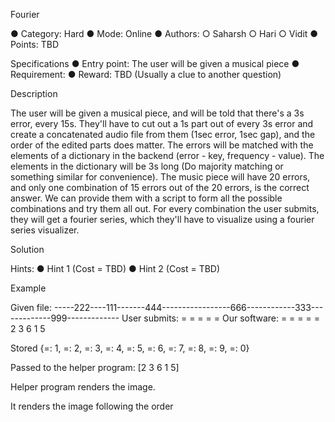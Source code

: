 Fourier

●	Category: Hard
●	Mode: Online
●	Authors:
	○	Saharsh
	○	Hari
	○	Vidit
●	Points: TBD

Specifications
●	Entry point: The user will be given a musical piece
●	Requirement: 
●	Reward: TBD (Usually a clue to another question)

Description

The user will be given a musical piece, and will be told that there's a 3s error, every 15s. They'll have to cut out a 1s part out of every 3s error and create a concatenated audio file from them (1sec error, 1sec gap), and the order of the edited parts does matter. The errors will be matched with the elements of a dictionary in the backend (error - key, frequency - value). The elements in the dictionary will be 3s long (Do majority matching or something similar for convenience). The music piece will have 20 errors, and only one combination of 15 errors out of the 20 errors, is the correct answer. We can provide them with a script to form all the possible combinations and try them all out. For every combination the user submits, they will get a fourier series, which they'll have to visualize using a fourier series visualizer.

Solution

Hints:
●	Hint 1 (Cost = TBD)
●	Hint 2 (Cost = TBD)


Example

Given file: -----222----111-------444-----------------666------------333-------------999-------------
User submits: = = = = =
Our software: 
= = = = =
2 3 6 1 5

Stored {=: 1, =: 2, =: 3, =: 4, =: 5, =: 6, =: 7, =: 8, =: 9, =: 0}

Passed to the helper program: [2 3 6 1 5]

Helper program renders the image.

It renders the image following the order
